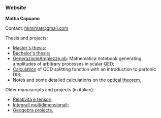 ###  Website
**Mattia Capuano**

Contact: hkmlmat@gmail.com

Thesis and projects:

<ul>
  <li><a href="MastersThesis.pdf" class="image fit">Master's thesis;</a></li>
  <li><a href="BachelorsThesis.pdf" class="image fit">Bachelor's thesis;</a></li>
  <li><a href="GenerazioneAmpiezze.nb" class="image fit">GenerazioneAmpiezze.nb</a>: Mathematica notebook generating amplitudes of arbitrary processes in scalar QED;</li>
  <li><a href="QCD%20splitting%20function%20calculation.pdf" class="image fit">Calculation</a> of QCD splitting function with an introduction to partonic DIS;</li>
  <li>Notes and some detailed calculations on the <a href="The_optical_theorem.pdf" class="image fit">optical theorem.</a></li>

</ul>

Older manuscripts and projects (in italian):
<ul>
  <li><a href="Relativita_e_tensori.pdf" class="image fit">Relatività e tensori;</a></li>
  <li><a href="Integrali_multidimensionali.pdf" class="image fit">Integrali multidimensionali;</a></li>
  <li><a href="https://www.geogebra.org/u/mattiacapuano" class="image fit">Geogebra projects.</a></li>
</ul>
